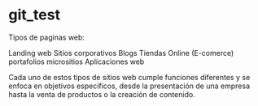 # git_test
Tipos de paginas web: 

Landing web
Sitios corporativos
Blogs
Tiendas Online (E-comerce)
portafolios
micrositios
Aplicaciones web

Cada uno de estos tipos de sitios web cumple funciones diferentes y se enfoca en objetivos específicos, desde la presentación de una empresa hasta la venta de productos o la creación de contenido. 